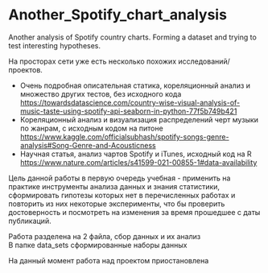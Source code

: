 # Another_Spotify_chart_analysis
Another analysis of Spotify country charts. Forming a dataset and trying to test interesting hypotheses.

На просторах сети уже есть несколько похожих исследований/проектов.
* Очень подробная описательная статика, кореляционный анализ и множество других тестов, без исходного кода  
https://towardsdatascience.com/country-wise-visual-analysis-of-music-taste-using-spotify-api-seaborn-in-python-77f5b749b421  
* Кореляционный анализ и визуализация распределений черт музыки по жанрам, с исходным кодом на питоне
https://www.kaggle.com/officialsubhash/spotify-songs-genre-analysis#Song-Genre-and-Acousticness
* Научная статья, анализ чартов Spotify и iTunes, исходный код на R  
https://www.nature.com/articles/s41599-021-00855-1#data-availability  

Цель данной работы в первую очередь учебная - применить на практике инструменты анализа данных и знания статистики, сформировать гипотезы которых нет в перечисленных работах и повторить из них некоторые эксперименты, что бы проверить достоверность и посмотреть на изменения за время прошедшее с даты публикаций.

Работа разделена на 2 файла, сбор данных и их анализ  
В папке data_sets сформированные наборы данных  
  
На данный момент работа над проектом приостановлена
